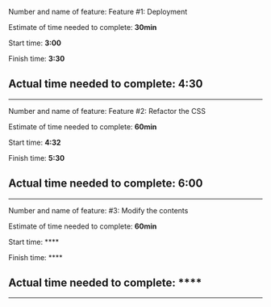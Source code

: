 Number and name of feature: Feature #1: Deployment

Estimate of time needed to complete: **30min**

Start time: **3:00**

Finish time: **3:30**

## Actual time needed to complete: **4:30**

---

Number and name of feature: Feature #2: Refactor the CSS

Estimate of time needed to complete: **60min**

Start time: **4:32**

Finish time: **5:30**

## Actual time needed to complete: **6:00**

---

Number and name of feature: #3: Modify the contents

Estimate of time needed to complete: **60min**

Start time: \*\*\*\*

Finish time: \*\*\*\*

## Actual time needed to complete: \*\*\*\*

---
